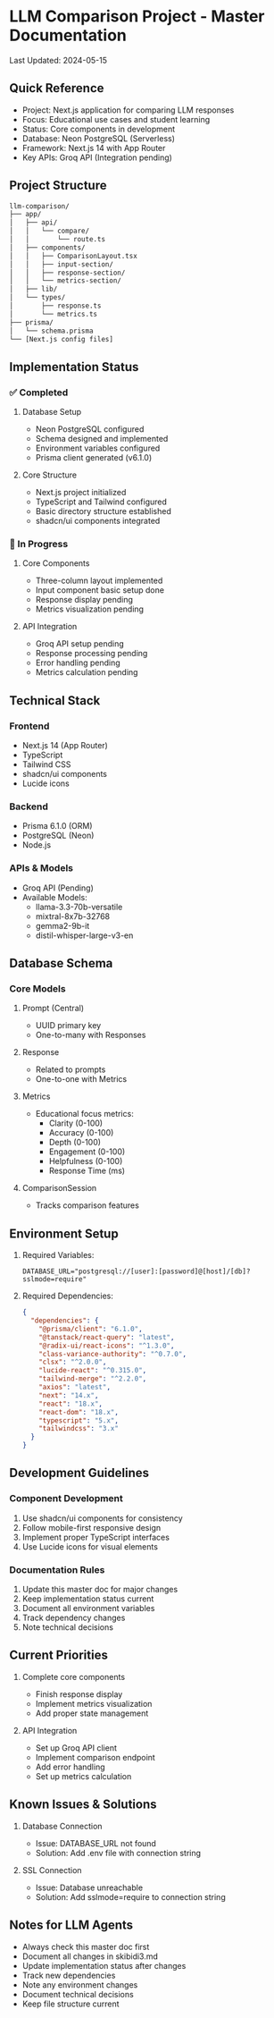 # LLM Comparison Project - Master Documentation
Last Updated: 2024-05-15

## Quick Reference
- Project: Next.js application for comparing LLM responses
- Focus: Educational use cases and student learning
- Status: Core components in development
- Database: Neon PostgreSQL (Serverless)
- Framework: Next.js 14 with App Router
- Key APIs: Groq API (Integration pending)

## Project Structure
```bash
llm-comparison/
├── app/
│   ├── api/
│   │   └── compare/
│   │       └── route.ts
│   ├── components/
│   │   ├── ComparisonLayout.tsx
│   │   ├── input-section/
│   │   ├── response-section/
│   │   └── metrics-section/
│   ├── lib/
│   └── types/
│       ├── response.ts
│       └── metrics.ts
├── prisma/
│   └── schema.prisma
└── [Next.js config files]
```

## Implementation Status

### ✅ Completed
1. Database Setup
   - Neon PostgreSQL configured
   - Schema designed and implemented
   - Environment variables configured
   - Prisma client generated (v6.1.0)

2. Core Structure
   - Next.js project initialized
   - TypeScript and Tailwind configured
   - Basic directory structure established
   - shadcn/ui components integrated

### 🔄 In Progress
1. Core Components
   - Three-column layout implemented
   - Input component basic setup done
   - Response display pending
   - Metrics visualization pending

2. API Integration
   - Groq API setup pending
   - Response processing pending
   - Error handling pending
   - Metrics calculation pending

## Technical Stack

### Frontend
- Next.js 14 (App Router)
- TypeScript
- Tailwind CSS
- shadcn/ui components
- Lucide icons

### Backend
- Prisma 6.1.0 (ORM)
- PostgreSQL (Neon)
- Node.js

### APIs & Models
- Groq API (Pending)
- Available Models:
  * llama-3.3-70b-versatile
  * mixtral-8x7b-32768
  * gemma2-9b-it
  * distil-whisper-large-v3-en

## Database Schema

### Core Models
1. Prompt (Central)
   - UUID primary key
   - One-to-many with Responses

2. Response
   - Related to prompts
   - One-to-one with Metrics

3. Metrics
   - Educational focus metrics:
     * Clarity (0-100)
     * Accuracy (0-100)
     * Depth (0-100)
     * Engagement (0-100)
     * Helpfulness (0-100)
     * Response Time (ms)

4. ComparisonSession
   - Tracks comparison features

## Environment Setup
1. Required Variables:
   ```
   DATABASE_URL="postgresql://[user]:[password]@[host]/[db]?sslmode=require"
   ```

2. Required Dependencies:
   ```json
   {
     "dependencies": {
       "@prisma/client": "6.1.0",
       "@tanstack/react-query": "latest",
       "@radix-ui/react-icons": "^1.3.0",
       "class-variance-authority": "^0.7.0",
       "clsx": "^2.0.0",
       "lucide-react": "^0.315.0",
       "tailwind-merge": "^2.2.0",
       "axios": "latest",
       "next": "14.x",
       "react": "18.x",
       "react-dom": "18.x",
       "typescript": "5.x",
       "tailwindcss": "3.x"
     }
   }
   ```

## Development Guidelines

### Component Development
1. Use shadcn/ui components for consistency
2. Follow mobile-first responsive design
3. Implement proper TypeScript interfaces
4. Use Lucide icons for visual elements

### Documentation Rules
1. Update this master doc for major changes
2. Keep implementation status current
3. Document all environment variables
4. Track dependency changes
5. Note technical decisions

## Current Priorities
1. Complete core components
   - Finish response display
   - Implement metrics visualization
   - Add proper state management

2. API Integration
   - Set up Groq API client
   - Implement comparison endpoint
   - Add error handling
   - Set up metrics calculation

## Known Issues & Solutions
1. Database Connection
   - Issue: DATABASE_URL not found
   - Solution: Add .env file with connection string

2. SSL Connection
   - Issue: Database unreachable
   - Solution: Add sslmode=require to connection string

## Notes for LLM Agents
- Always check this master doc first
- Document all changes in skibidi3.md
- Update implementation status after changes
- Track new dependencies
- Note any environment changes
- Document technical decisions
- Keep file structure current